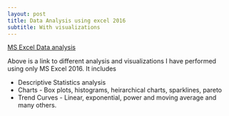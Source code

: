 ```yaml
---
layout: post
title: Data Analysis using excel 2016
subtitle: With visualizations
---
```


[MS Excel Data analysis](https://1drv.ms/f/s!AhaxImlIA1PSbyNanFBy_GFdbN4) 

Above is a link to different analysis and visualizations I have performed using only MS Excel 2016. It includes 
- Descriptive Statistics analysis
- Charts - Box plots, histograms, heirarchical charts, sparklines, pareto
- Trend Curves - Linear, exponential, power and moving average
and many others.



